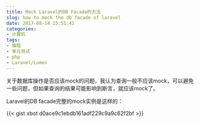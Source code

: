 ```yaml
---
title: Mock Laravel的DB Facade的方法
slug: how to mock the db facade of laravel
date: 2017-08-14 15:51:41
categories:
- 计算机
tags:
- 编程
- 单元测试
- php
- Laravel/Lumen
---
```

关于数据库操作是否应该mock的问题，我认为查询一般不应该mock，可以避免一些问题，但如果查询的结果可能影响到断言，就应该mock了。

Laravel的DB facade完整的mock实例是这样的：

{{< gist xbot d0ace9c1ebdb161adf229c9a9c62f2bf >}}

